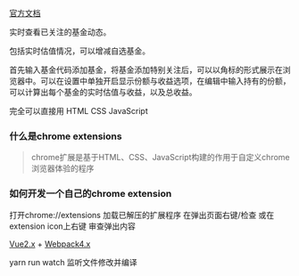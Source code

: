 [官方文档](https://developer.chrome.com/extensions/manifest)

实时查看已关注的基金动态。

包括实时估值情况，可以增减自选基金。

首先输入基金代码添加基金，将基金添加特别关注后，可以以角标的形式展示在浏览器中。可以在设置中单独开启显示份额与收益选项，在编辑中输入持有的份额，可以计算出每个基金的实时估值与收益，以及总收益。

完全可以直接用 HTML CSS JavaScript

### 什么是chrome extensions
> chrome扩展是基于HTML、CSS、JavaScript构建的作用于自定义chrome浏览器体验的程序

### 如何开发一个自己的chrome extension
打开chrome://extensions 加载已解压的扩展程序
在弹出页面右键/检查 或在 extension icon上右键 审查弹出内容


[Vue2.x](https://cn.vuejs.org/v2/guide/instance.html) + [Webpack4.x](https://v4.webpack.js.org/concepts/plugins/)

yarn run watch 监听文件修改并编译